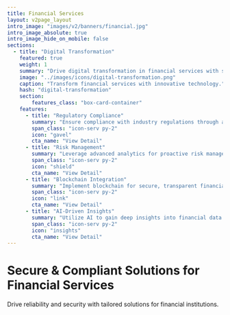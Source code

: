 ```yaml
---
title: Financial Services
layout: v2page_layout
intro_image: "images/v2/banners/financial.jpg"
intro_image_absolute: true
intro_image_hide_on_mobile: false
sections:
  - title: "Digital Transformation"
    featured: true
    weight: 1
    summary: "Drive digital transformation in financial services with secure, scalable solutions."
    image: "../images/icons/digital-transformation.png"
    caption: "Transform financial services with innovative technology."
    hash: "digital-transformation"
    section:
        features_class: "box-card-container"
    features:
      - title: "Regulatory Compliance"
        summary: "Ensure compliance with industry regulations through automated processes."
        span_class: "icon-serv py-2"
        icon: "gavel"
        cta_name: "View Detail"
      - title: "Risk Management"
        summary: "Leverage advanced analytics for proactive risk management."
        span_class: "icon-serv py-2"
        icon: "shield"
        cta_name: "View Detail"
      - title: "Blockchain Integration"
        summary: "Implement blockchain for secure, transparent financial transactions."
        span_class: "icon-serv py-2"
        icon: "link"
        cta_name: "View Detail"
      - title: "AI-Driven Insights"
        summary: "Utilize AI to gain deep insights into financial data and customer behavior."
        span_class: "icon-serv py-2"
        icon: "insights"
        cta_name: "View Detail"
---
```


# Secure & Compliant Solutions for Financial Services

Drive reliability and security with tailored solutions for financial institutions.